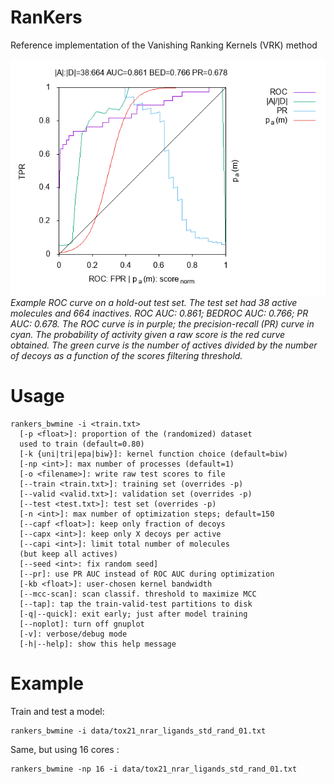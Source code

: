 # RanKers
Reference implementation of the Vanishing Ranking Kernels (VRK) method

![Logo](data/ROC.png?raw=true)
*Example ROC curve on a hold-out test set. The test set had 38 active
molecules and 664 inactives. ROC AUC: 0.861; BEDROC AUC: 0.766; PR AUC: 0.678.
The ROC curve is in purple; the precision-recall (PR) curve in cyan. The
probability of activity given a raw score is the red curve obtained.
The green curve is the number of actives divided by the
number of decoys as a function of the scores filtering threshold.*

# Usage

```
rankers_bwmine -i <train.txt>
  [-p <float>]: proportion of the (randomized) dataset
  used to train (default=0.80)
  [-k {uni|tri|epa|biw}]: kernel function choice (default=biw)
  [-np <int>]: max number of processes (default=1)
  [-o <filename>]: write raw test scores to file
  [--train <train.txt>]: training set (overrides -p)
  [--valid <valid.txt>]: validation set (overrides -p)
  [--test <test.txt>]: test set (overrides -p)
  [-n <int>]: max number of optimization steps; default=150
  [--capf <float>]: keep only fraction of decoys
  [--capx <int>]: keep only X decoys per active
  [--capi <int>]: limit total number of molecules
  (but keep all actives)
  [--seed <int>: fix random seed]
  [--pr]: use PR AUC instead of ROC AUC during optimization
  [-kb <float>]: user-chosen kernel bandwidth
  [--mcc-scan]: scan classif. threshold to maximize MCC
  [--tap]: tap the train-valid-test partitions to disk
  [-q|--quick]: exit early; just after model training
  [--noplot]: turn off gnuplot
  [-v]: verbose/debug mode
  [-h|--help]: show this help message
```

# Example

Train and test a model:
```
rankers_bwmine -i data/tox21_nrar_ligands_std_rand_01.txt
```

Same, but using 16 cores :
```
rankers_bwmine -np 16 -i data/tox21_nrar_ligands_std_rand_01.txt
```
